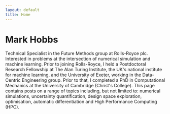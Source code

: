 ```yaml
---
layout: default
title: Home
---
```


# Mark Hobbs

Technical Specialist in the Future Methods group at Rolls-Royce plc. Interested in problems at the intersection of numerical simulation and machine learning. Prior to joining Rolls-Royce, I held a Postdoctoral Research Fellowship at The Alan Turing Institute, the UK's national institute for machine learning, and the University of Exeter, working in the Data-Centric Engineering group. Prior to that, I completed a PhD in Computational Mechanics at the University of Cambridge (Christ's College). This page contains posts on a range of topics including, but not limited to: numerical simulations, uncertainty quantification, design space exploration, optimisation, automatic differentiation and High Performance Computing (HPC).